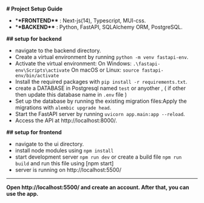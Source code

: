 **# Project Setup Guide**

- \***\*FRONTEND\*\*** : Next-js(14), Typescript, MUI-css.
- \***\*BACKEND\*\*** : Python, FastAPI, SQLAlchemy ORM, PostgreSQL.

**## setup for backend**

- navigate to the backend directory.
- Create a virtual environment by running `python -m venv fastapi-env`.
- Activate the virtual environment:
  On Windows: `.\fastapi-env\Scripts\activate`
  On macOS or Linux: `source fastapi-env/bin/activate`
- Install the required packages with `pip install -r requirements.txt`.
- create a DATABASE in Postgresql named `test` or anyother , ( if other then update this database name in `.env` file )
- Set up the database by running the existing migration files:Apply the migrations with `alembic upgrade head`.
- Start the FastAPI server by running `uvicorn app.main:app --reload`.
- Access the API at http://localhost:8000/.

**## setup for frontend**

- navigate to the ui directory.
- install node modules using `npm install`
- start development server `npm run dev` or create a build file `npm run build` and run this file using [npm start]
- server is running on http://localhost:5500/

---

**Open http://localhost:5500/ and create an account. After that, you can use the app.**
